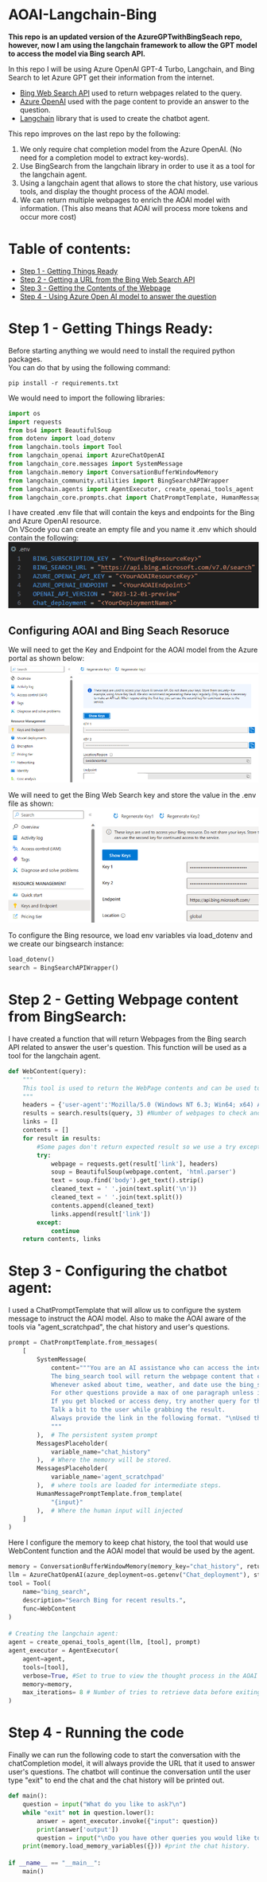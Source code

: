 # AOAI-Langchain-Bing

**This repo is an updated version of the AzureGPTwithBingSeach repo, however, now I am using the langchain framework to allow the GPT model to access the model via Bing search API.** 

In this repo I will be using Azure OpenAI GPT-4 Turbo, Langchain, and Bing Search to let Azure GPT get their information from the internet.

* [Bing Web Search API](https://learn.microsoft.com/en-us/bing/search-apis/bing-web-search/overview) used to return webpages related to the query. 
* [Azure OpenAI](https://learn.microsoft.com/en-us/azure/ai-services/openai/overview) used with the page content to provide an answer to the question.
* [Langchain](https://www.langchain.com/) library that is used to create the chatbot agent. 

This repo improves on the last repo by the following: 
1) We only require chat completion model from the Azure OpenAI. (No need for a completion model to extract key-words).
2) Use BingSearch from the langchain library in order to use it as a tool for the langchain agent.
3) Using a langchain agent that allows to store the chat history, use various tools, and display the thought process of the AOAI model.
4) We can return multiple webpages to enrich the AOAI model with information. (This also means that AOAI will process more tokens and occur more cost)

# Table of contents:
- [Step 1 - Getting Things Ready](https://github.com/ABDFMSM/AzureGPTwithBingSeach?tab=readme-ov-file#step-1---getting-things-ready)  
- [Step 2 - Getting a URL from the Bing Web Search API](https://github.com/ABDFMSM/AzureGPTwithBingSeach?tab=readme-ov-file#step-2---getting-a-url-from-the-bing-web-search-api)  
- [Step 3 - Getting the Contents of the Webpage](https://github.com/ABDFMSM/AzureGPTwithBingSeach?tab=readme-ov-file#step-3---getting-the-contents-of-the-webpage)  
- [Step 4 - Using Azure Open AI model to answer the question](https://github.com/ABDFMSM/AzureGPTwithBingSeach?tab=readme-ov-file#step-4---using-azure-open-ai-model-to-answer-the-question)  

# Step 1 - Getting Things Ready:
Before starting anything we would need to install the required python packages.  
You can do that by using the following command: 
```
pip install -r requirements.txt
```
We would need to import the following libraries: 
``` Python
import os
import requests
from bs4 import BeautifulSoup
from dotenv import load_dotenv
from langchain.tools import Tool
from langchain_openai import AzureChatOpenAI
from langchain_core.messages import SystemMessage
from langchain.memory import ConversationBufferWindowMemory
from langchain_community.utilities import BingSearchAPIWrapper
from langchain.agents import AgentExecutor, create_openai_tools_agent
from langchain_core.prompts.chat import ChatPromptTemplate, HumanMessagePromptTemplate, MessagesPlaceholder
```

I have created .env file that will contain the keys and endpoints for the Bing and Azure OpenAI resource.  
On VScode you can create an empty file and you name it .env which should contain the following: 
  ![EnvFile](Images/EnvFile.png)

## Configuring AOAI and Bing Seach Resoruce
We will need to get the Key and Endpoint for the AOAI model from the Azure portal as shown below: 
![AOAIKey&Endpoint](Images/AOAIKey&Endpoint.png) 

We will need to get the Bing Web Search key and store the value in the .env file as shown: 
![Bing Key](Images/BingKey.png) 

To configure the Bing resource, we load env variables via load_dotenv and we create our bingsearch instance: 
``` Python
load_dotenv()
search = BingSearchAPIWrapper()
```

# Step 2 - Getting Webpage content from BingSearch:
I have created a function that will return Webpages from the Bing search API related to answer the user's question. 
This function will be used as a tool for the langchain agent. 
``` Python
def WebContent(query):
    """
    This tool is used to return the WebPage contents and can be used to answer user's questions. 
    """
    headers = {'user-agent':'Mozilla/5.0 (Windows NT 6.3; Win64; x64) AppleWebKit/537.36 (KHTML, like Gecko) Chrome/86.0.4240.193 Safari/537.36'}
    results = search.results(query, 3) #Number of webpages to check and return content. 
    links = []
    contents = []
    for result in results: 
        #Some pages don't return expected result so we use a try except method to avoid getting an errors. 
        try:
            webpage = requests.get(result['link'], headers)
            soup = BeautifulSoup(webpage.content, 'html.parser')
            text = soup.find('body').get_text().strip()
            cleaned_text = ' '.join(text.split('\n'))
            cleaned_text = ' '.join(text.split())
            contents.append(cleaned_text)
            links.append(result['link'])
        except:
            continue
    return contents, links
```

# Step 3 - Configuring the chatbot agent: 
I used a ChatPromptTemplate that will allow us to configure the system message to instruct the AOAI model. 
Also to make the AOAI aware of the tools via "agent_scratchpad", the chat history and user's questions. 
``` Python
prompt = ChatPromptTemplate.from_messages(
    [
        SystemMessage(
            content="""You are an AI assistance who can access the internet through bing_search tool. 
            The bing_search tool will return the webpage content that contains information that you can use to answer user's question. 
            Whenever asked about time, weather, and date use the bing_search tool and just provide a short answer. 
            For other questions provide a max of one paragraph unless instructed otherwise.
            If you get blocked or access deny, try another query for the bing_search tool to get access to a different website.
            Talk a bit to the user while grabbing the result. 
            Always provide the link in the following format. "\nUsed this link: {link} to answer your question. 
            """
        ),  # The persistent system prompt
        MessagesPlaceholder(
            variable_name="chat_history"
        ),  # Where the memory will be stored.
        MessagesPlaceholder(
            variable_name='agent_scratchpad'
        ),  # where tools are loaded for intermediate steps.
        HumanMessagePromptTemplate.from_template(
            "{input}"
        ),  # Where the human input will injected
    ]
)
```
Here I configure the memory to keep chat history, the tool that would use WebContent function and the AOAI model that would be used by the agent. 
``` Python
memory = ConversationBufferWindowMemory(memory_key="chat_history", return_messages=True, k= 8) #Chat memory window that keeps k messages. 
llm = AzureChatOpenAI(azure_deployment=os.getenv("Chat_deployment"), streaming=True)
tool = Tool(
    name="bing_search",
    description="Search Bing for recent results.",
    func=WebContent
)

# Creating the langchain agent: 
agent = create_openai_tools_agent(llm, [tool], prompt)
agent_executor = AgentExecutor(
    agent=agent,
    tools=[tool],
    verbose=True, #Set to true to view the thought process in the AOAI model.
    memory=memory,
    max_iterations= 8 # Number of tries to retrieve data before exiting agent. 
)
```

# Step 4 - Running the code
Finally we can run the following code to start the conversation with the chatCompletion model, it will always provide the URL that it used to answer user's questions.
The chatbot will continue the conversation until the user type "exit" to end the chat and the chat history will be printed out. 
``` Python
def main():
    question = input("What do you like to ask?\n")
    while "exit" not in question.lower():  
        answer = agent_executor.invoke({"input": question})
        print(answer['output'])  
        question = input("\nDo you have other queries you would like to know about? if not type exit to end the chat.\n")  
    print(memory.load_memory_variables({})) #print the chat history. 

if __name__ == "__main__":
    main()     
```





